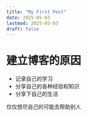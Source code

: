 ```yaml
---
title: "My First Post"
date: 2025-05-03
lastmod: 2025-05-03
draft: false
---
```


# 建立博客的原因

- 记录自己的学习
- 分享自己的各种经验和知识
- 分享下自己的生活

仅仅想尽自己的可能去帮助别人